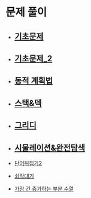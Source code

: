 # 문제 풀이

- ## [기초문제](https://github.com/JangHyoGwang/TIL/blob/main/Python/%EA%B8%B0%EC%B4%88%EB%AC%B8%EC%A0%9C.md)
- ## [기초문제_2](https://github.com/JangHyoGwang/TIL/blob/main/Python/%EA%B8%B0%EC%B4%88%EB%AC%B8%EC%A0%9C_2.md)

- ## [동적 계획법](https://github.com/JangHyoGwang/TIL/blob/main/Python/%EB%8F%99%EC%A0%81%20%EA%B3%84%ED%9A%8D%EB%B2%95.md)

- ## [스택&덱](https://github.com/JangHyoGwang/TIL/blob/main/Python/%EC%8A%A4%ED%83%9D%26%EB%8D%B1.md)

- ## [그리디](https://github.com/JangHyoGwang/TIL/blob/main/Python/%EA%B7%B8%EB%A6%AC%EB%94%94.md)

- ## [시물레이션&완전탐색](https://github.com/JangHyoGwang/TIL/blob/main/Python/%EC%8B%9C%EB%AC%BC%EB%A0%88%EC%9D%B4%EC%85%98%26%EC%99%84%EC%A0%84%ED%83%90%EC%83%89.md)

- [단어뒤집기2](https://github.com/JangHyoGwang/TIL/blob/main/Python/%EB%8B%A8%EC%96%B4%20%EB%92%A4%EC%A7%91%EA%B8%B0%202.md)
- [쇠막대기](https://github.com/JangHyoGwang/TIL/blob/main/Python/%EC%87%A0%EB%A7%89%EB%8C%80%EA%B8%B0.md)
- [가장 긴 증가하는 부분 수열](https://github.com/JangHyoGwang/TIL/blob/main/Python/%EA%B0%80%EC%9E%A5%20%EA%B8%B4%20%EC%A6%9D%EA%B0%80%ED%95%98%EB%8A%94%20%EB%B6%80%EB%B6%84%EC%88%98%EC%97%B4.md)




